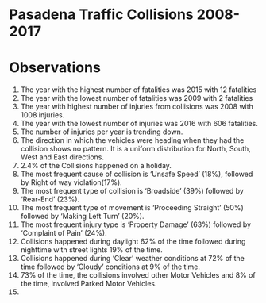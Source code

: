 # Pasadena Traffic Collisions 2008-2017

# Observations

1. The year with the highest number of fatalities was 2015 with 12 fatalities
2. The year with the lowest number of fatalities was 2009 with 2 fatalities
3. The year with highest number of injuries from collisions was 2008 with 1008 injuries.
4. The year with the lowest number of injuries was 2016 with 606 fatalities.
5. The number of injuries per year is trending down.
6. The direction in which the vehicles were heading when they had the collision shows no pattern. It is a uniform distribution for North, South, West and East directions.
7. 2.4% of the Collisions happened on a holiday.
8. The most frequent cause of collision is ‘Unsafe Speed’ (18%), followed by Right of way violation(17%).
9. The most frequent type of collision is ‘Broadside’ (39%) followed by ‘Rear-End’ (23%).
10. The most frequent type of movement is ‘Proceeding Straight’ (50%) followed by ‘Making Left Turn’ (20%).
11. The most frequent injury type is ‘Property Damage’ (63%) followed by ‘Complaint of Pain’ (24%).
12. Collisions happened during daylight 62% of the time followed during nighttime with street lights 19% of the time.
13. Collisions happened during ‘Clear’ weather conditions at 72% of the time followed by ‘Cloudy’ conditions at 9% of the time.
14. 73% of the time, the collisions involved other Motor Vehicles and 8% of the time, involved Parked Motor Vehicles.
15. 

